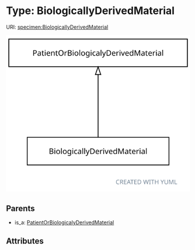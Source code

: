 
# Type: BiologicallyDerivedMaterial




URI: [specimen:BiologicallyDerivedMaterial](https://ccdh.org/specimen/BiologicallyDerivedMaterial)


![img](images/BiologicallyDerivedMaterial.svg)

## Parents

 *  is_a: [PatientOrBiologicalyDerivedMaterial](PatientOrBiologicalyDerivedMaterial.md)

## Attributes

